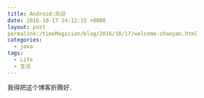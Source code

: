 ```yaml
---
title: Android:欢迎
date: 2016-10-17 14:12:15 +0800
layout: post
permalink:/timeMagician/blog/2016/10/17/welcome-zhaoyan.html
categories:
  - java
tags:
  - Life
  - 生活
---
```

我得把这个博客折腾好．